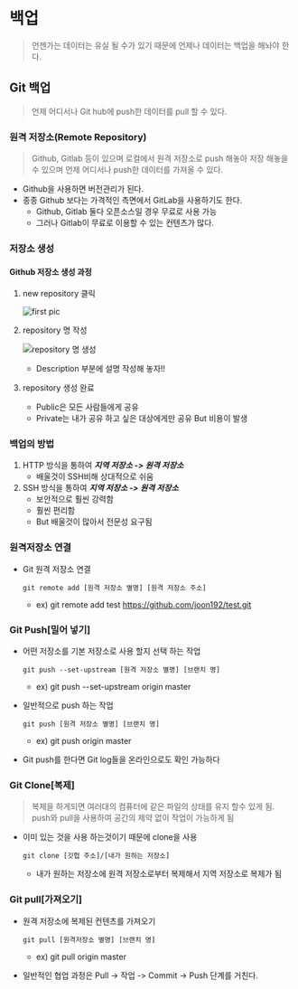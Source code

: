 # 백업

> 언젠가는 데이터는 유실 될 수가 있기 때문에 언제나 데이터는 백업을 해놔야 한다.

## Git 백업

> 언제 어디서나 Git hub에 push한 데이터를 pull 할 수 있다. 

### 원격 저장소(Remote Repository)

> Github, Gitlab 등이 있으며 로컬에서 원격 저장소로 push 해놓아 저장 해놓을 수 있으며 언제 어디서나 push한 데이터를 가져올 수 있다.

* Github을 사용하면 버전관리가 된다.
* 종종 Github 보다는 가격적인 측면에서 GitLab을 사용하기도 한다. 
  * Github, Gitlab 둘다 오픈소스일 경우 무료로 사용 가능
  * 그러나 Gitlab이 무료로 이용할 수 있는 컨텐츠가 많다.

### 저장소 생성

#### Github 저장소 생성 과정

1. new repository 클릭

   ![first pic](C:\Users\LG\Documents\1.png)

   

2. repository 명 작성

   ![repository 명 생성](C:\Users\LG\Documents\2.png)

   * Description 부분에 설명 작성해 놓자!!

3. repository 생성 완료

   * Public은 모든 사람들에게 공유
   * Private는 내가 공유 하고 싶은 대상에게만 공유 But 비용이 발생

### 백업의 방법

1. HTTP 방식을 통하여 ___지역 저장소 -> 원격 저장소___
   * 배울것이 SSH비해 상대적으로 쉬움
2. SSH 방식을 통하여 ___지역 저장소 -> 원격 저장소___
   * 보안적으로 훨씬 강력함
   * 훨씬 편리함
   * But 배울것이 많아서 전문성 요구됨

### 원격저장소 연결

* Git 원격 저장소 연결

  ```shell
  git remote add [원격 저장소 별명] [원격 저장소 주소]
  ```

  * ex) git remote add test https://github.com/joon192/test.git

### Git Push[밀어 넣기]

* 어떤 저장소를 기본 저장소로 사용 할지 선택 하는 작업   

  ```shell
  git push --set-upstream [원격 저장소 별명] [브랜치 명]
  ```

  * ex) git push --set-upstream origin master

* 일반적으로 push 하는 작업

  ```
  git push [원격 저장소 별명] [브랜치 명]
  ```

  * ex) git push origin master

* Git push를 한다면 Git log들을 온라인으로도 확인 가능하다

### Git Clone[복제]

> 복제을 하게되면 여러대의 컴퓨터에 같은 파일의 상태를 유지 할수 있게 됨. push와 pull을 사용하여 공간의 제약 없이 작업이 가능하게 됨

* 이미 있는 것을 사용 하는것이기 때문에 clone을 사용

  ```shell
  git clone [깃헙 주소]/[내가 원하는 저장소]
  ```
  * 내가 원하는 저장소에 원격 저장소로부터 복제해서 지역 저장소로 복제가 됨

### Git pull[가져오기]

* 원격 저장소에 복제된 컨텐츠를 가져오기

  ```shell
  git pull [원격저장소 별명] [브랜치 명]
  ```

  * ex) git pull origin master 

* 일반적인 협업 과정은 Pull -> 작업 -> Commit -> Push 단계를 거친다.